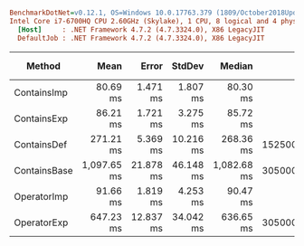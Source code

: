 ``` ini

BenchmarkDotNet=v0.12.1, OS=Windows 10.0.17763.379 (1809/October2018Update/Redstone5)
Intel Core i7-6700HQ CPU 2.60GHz (Skylake), 1 CPU, 8 logical and 4 physical cores
  [Host]     : .NET Framework 4.7.2 (4.7.3324.0), X86 LegacyJIT
  DefaultJob : .NET Framework 4.7.2 (4.7.3324.0), X86 LegacyJIT


```
|       Method |        Mean |     Error |    StdDev |      Median |       Gen 0 | Gen 1 | Gen 2 |   Allocated |
|------------- |------------:|----------:|----------:|------------:|------------:|------:|------:|------------:|
|  ContainsImp |    80.69 ms |  1.471 ms |  1.807 ms |    80.30 ms |           - |     - |     - |           - |
|  ContainsExp |    86.21 ms |  1.721 ms |  3.275 ms |    85.72 ms |           - |     - |     - |           - |
|  ContainsDef |   271.21 ms |  5.369 ms | 10.216 ms |   268.36 ms | 152500.0000 |     - |     - | 480003442 B |
| ContainsBase | 1,097.65 ms | 21.878 ms | 46.148 ms | 1,082.68 ms | 305000.0000 |     - |     - | 960006884 B |
|  OperatorImp |    91.66 ms |  1.819 ms |  4.253 ms |    90.47 ms |           - |     - |     - |           - |
|  OperatorExp |   647.23 ms | 12.837 ms | 34.042 ms |   636.65 ms | 305000.0000 |     - |     - | 960006884 B |
